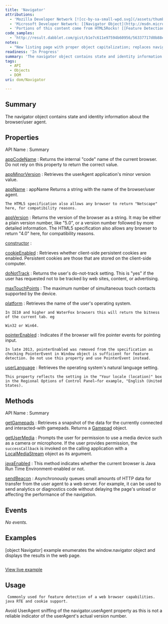 ```yaml
---
title: 'Navigator'
attributions:
  - 'Mozilla Developer Network [![cc-by-sa-small-wpd.svg](/assets/thumb/8/8c/cc-by-sa-small-wpd.svg/120px-cc-by-sa-small-wpd.svg.png)](http://creativecommons.org/licenses/by-sa/3.0/us/): [[Navigator Object](https://developer.mozilla.org/en-US/docs/Web/API/Navigator) Article]'
  - 'Microsoft Developer Network: [[Navigator Object](http://msdn.microsoft.com/en-us/library/ie/ms535867(v=vs.85).aspx) Article]'
  - 'Portions of this content come from HTML5Rocks! [[Feature Detection](https://www.google.com/url?q=http://www.html5rocks.com/en/tutorials/detection/&sa=U&ei=U4y6U56ADIe7oQTPwYHgDw&ved=0CAUQFjAA&client=internal-uds-cse&usg=AFQjCNFIYgE2cg8o8GGC9hcD-nOloJxkEw) article]'
code_samples:
  - 'http://result.dabblet.com/gist/b1e7c611e97594b60956/56337717d0b88e99b8944707d60bb7072b359788'
notes:
  - "New listing page with proper object capitalization; replaces navigator.\nmissing properties for\ngetGamepads, dom/Navigator/getGamepads\ngetUserMedia, dom/Navigator/getUserMedia\n\njavaEnabled, dom/Navigator/javaEnabled"
readiness: 'In Progress'
summary: 'The navigator object contains state and identity information about the browser/user agent.'
tags:
  - API
  - Objects
  - DOM
uri: dom/Navigator

---
```

## Summary

The navigator object contains state and identity information about the browser/user agent.

## Properties

API Name
:   Summary

[appCodeName](/dom/Navigator/appCodeName)
:   Returns the internal "code" name of the current browser. Do not rely on this property to return the correct value.

[appMinorVersion](/dom/Navigator/appMinorVersion)
:   Retrieves the userAgent application's minor version value.

[appName](/dom/Navigator/appName)
:   appName Returns a string with the name of the browser/user agent.

    The HTML5 specification also allows any browser to return "Netscape" here, for compatibility reasons.

[appVersion](/dom/Navigator/appVersion)
:   Returns the version of the browser as a string. It may be either a plain version number, like "5.0", or a version number followed by more detailed information. The HTML5 specification also allows any browser to return "4.0" here, for compatibility reasons.

[constructor](/dom/Navigator/constructor)
:

[cookieEnabled](/dom/Navigator/cookieEnabled)
:   Retrieves whether client-side persistent cookies are enabled. Persistent cookies are those that are stored on the client-side computer.

[doNotTrack](/dom/Navigator/doNotTrack)
:   Returns the user's do-not-track setting. This is "yes" if the user has requested not to be tracked by web sites, content, or advertising.

[maxTouchPoints](/dom/Navigator/maxTouchPoints)
:   The maximum number of simultaneous touch contacts supported by the device.

[platform](/dom/Navigator/platform)
:   Retrieves the name of the user's operating system.

    In IE10 and higher and WaterFox browsers this will return the bitness of the current tab. eg

    Win32 or Win64.

[pointerEnabled](/dom/Navigator/pointerEnabled)
:   Indicates if the browser will fire pointer events for pointing input.

    In late 2013, pointerEnabled was removed from the specification as checking PointerEvent in Window object is sufficient for feature detection. Do not use this property and use PointerEvent instead.

[userLanguage](/dom/Navigator/userLanguage)
:   Retrieves the operating system's natural language setting.

    This property reflects the setting in the "Your locale (location)" box in the Regional Options of Control Panel—for example, "English (United States).

## Methods

API Name
:   Summary

[getGamepads](/dom/Navigator/getGamepads)
:   Retrieves a snapshot of the data for the currently connected and interacted-with gamepads. Returns a [Gamepad](/apis/gamepad/Gamepad) object.

[getUserMedia](/dom/Navigator/getUserMedia)
:   Prompts the user for permission to use a media device such as a camera or microphone. If the user provides permission, the `successCallback` is invoked on the calling application with a [LocalMediaStream](/apis/webrtc/LocalMediaStream) object as its argument.

[javaEnabled](/dom/Navigator/javaEnabled)
:   This method indicates whether the current browser is Java Run Time Environment-enabled or not.

[sendBeacon](/dom/Navigator/sendBeacon)
:   Asynchronously queues small amounts of HTTP data for transfer from the user agent to a web server. For example, it can be used to send analytics or diagnostics code without delaying the page's unload or affecting the performance of the navigation.

## Events

*No events.*

## Examples

[object Navigator] example enumerates the window.navigator object and displays the results in the web page.

``` js

```

[View live example](http://result.dabblet.com/gist/b1e7c611e97594b60956/56337717d0b88e99b8944707d60bb7072b359788)

## Usage

     Commonly used for feature detection of a web browser capabilities. java RTE and cookie support.

Avoid UserAgent sniffing of the navigator.userAgent property as this is not a reliable indicator of the userAgent's actual version number.

